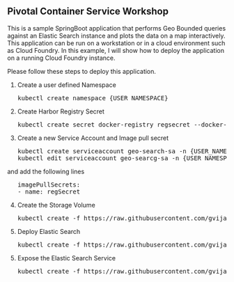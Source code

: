 ## Pivotal Container Service Workshop
This is a sample SpringBoot application that performs Geo Bounded queries against an Elastic Search instance and plots the data on a map interactively. This application can be run on a workstation or in a cloud environment such as Cloud Foundry. In this example, I will show how to deploy the application on a running Cloud Foundry instance. 

Please follow these steps to deploy this application.

1. Create a user defined Namespace
<ul><pre>kubectl create namespace {USER_NAMESPACE}</pre></ul>

2. Create Harbor Registry Secret
<ul><pre>kubectl create secret docker-registry regsecret --docker-server="https://{HARBOR_REGISTRY_URL}" --docker-username="USER_NAME" --docker-password="PASSWORD" --docker-email="user@acme.org" -n {USER_NAMESPACE}</pre></ul>

3. Create a new Service Account and Image pull secret
<ul><pre>
kubectl create serviceaccount geo-search-sa -n {USER_NAMESPACE}
kubectl edit serviceaccount geo-searcg-sa -n {USER_NAMESPACE}
</pre></ul>
and add the following lines
<ul><pre>
imagePullSecrets:
- name: regSecret
</pre></ul>

4. Create the Storage Volume
<ul><pre>kubectl create -f https://raw.githubusercontent.com/gvijayar/pks-workshop/master/Step_1_ProvisionStorage.yaml -n {USER_NAMESPACE}</pre></ul>

5. Deploy Elastic Search
<ul><pre>kubectl create -f https://raw.githubusercontent.com/gvijayar/pks-workshop/master/Step_2_DeployElasticSearch.yaml -n {USER_NAMESPACE}</pre></ul>

5. Expose the Elastic Search Service
<ul><pre>kubectl create -f https://raw.githubusercontent.com/gvijayar/pks-workshop/master/Step_3_ExposeElasticSearch.yaml -n {USER_NAMESPACE}</pre></ul>
